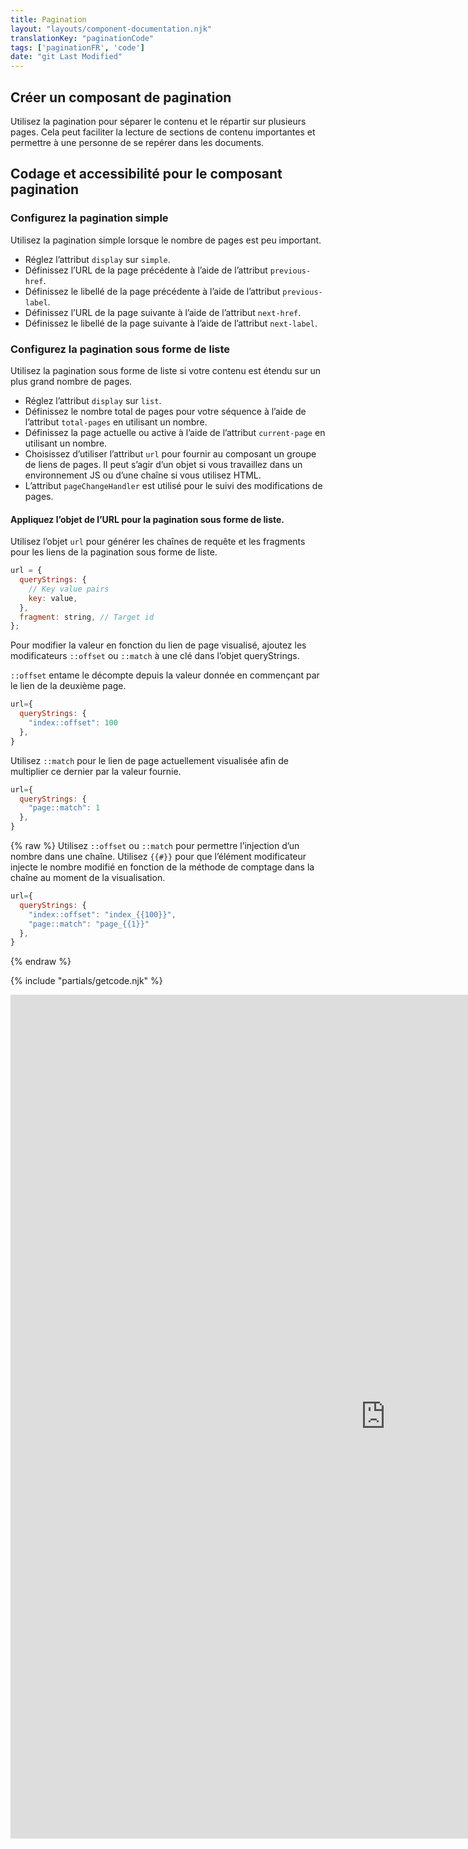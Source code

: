 ```yaml
---
title: Pagination
layout: "layouts/component-documentation.njk"
translationKey: "paginationCode"
tags: ['paginationFR', 'code']
date: "git Last Modified"
---
```


## Créer un composant de pagination

Utilisez la pagination pour séparer le contenu et le répartir sur plusieurs pages. Cela peut faciliter la lecture de sections de contenu importantes et permettre à une personne de se repérer dans les documents.

## Codage et accessibilité pour le composant pagination

### Configurez la pagination simple

Utilisez la pagination simple lorsque le nombre de pages est peu important.

- Réglez l’attribut `display` sur `simple`.
- Définissez l’URL de la page précédente à l’aide de l’attribut `previous-href`.
- Définissez le libellé de la page précédente à l’aide de l’attribut `previous-label`.
- Définissez l’URL de la page suivante à l’aide de l’attribut `next-href`.
- Définissez le libellé de la page suivante à l’aide de l’attribut `next-label`.

### Configurez la pagination sous forme de liste

Utilisez la pagination sous forme de liste si votre contenu est étendu sur un plus grand nombre de pages.

- Réglez l’attribut `display` sur `list`.
- Définissez le nombre total de pages pour votre séquence à l’aide de l’attribut `total-pages` en utilisant un nombre.
- Définissez la page actuelle ou active à l’aide de l’attribut `current-page` en utilisant un nombre.
- Choisissez d’utiliser l’attribut `url` pour fournir au composant un groupe de liens de pages. Il peut s’agir d’un objet si vous travaillez dans un environnement JS ou d’une chaîne si vous utilisez HTML.
- L’attribut `pageChangeHandler` est utilisé pour le suivi des modifications de pages.

#### Appliquez l’objet de l’URL pour la pagination sous forme de liste.

Utilisez l’objet `url` pour générer les chaînes de requête et les fragments pour les liens de la pagination sous forme de liste.

```js
url = {
  queryStrings: {
    // Key value pairs
    key: value,
  },
  fragment: string, // Target id
};
```

Pour modifier la valeur en fonction du lien de page visualisé, ajoutez les modificateurs `::offset` ou `::match` à une clé dans l’objet queryStrings.

`::offset` entame le décompte depuis la valeur donnée en commençant par le lien de la deuxième page.

```js
url={
  queryStrings: {
    "index::offset": 100
  },
}
```

Utilisez `::match` pour le lien de page actuellement visualisée afin de multiplier ce dernier par la valeur fournie.

```js
url={
  queryStrings: {
    "page::match": 1
  },
}
```

{% raw %}
Utilisez `::offset` ou `::match` pour permettre l’injection d’un nombre dans une chaîne. Utilisez `{{#}}` pour que l’élément modificateur injecte le nombre modifié en fonction de la méthode de comptage dans la chaîne au moment de la visualisation.

```js
url={
  queryStrings: {
    "index::offset": "index_{{100}}",
    "page::match": "page_{{1}}"
  },
}
```

{% endraw %}

{% include "partials/getcode.njk" %}

<iframe
  title="Survol des propriétés et des évènements relatifs à gcds-pagination."
  src="https://cds-snc.github.io/gcds-components/iframe.html?viewMode=docs&demo=true&singleStory=true&id=components-pagination--events-properties"
  width="1200"
  height="1350"
  style="display: block; margin: 0 auto;"
  frameBorder="0"
  allow="clipboard-write"
></iframe>
